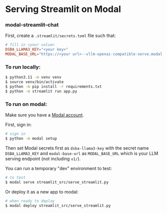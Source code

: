 # Serving Streamlit on Modal





### modal-streamlit-chat

First, create a `.streamlit/secrets.toml` file such that:

```toml
# fill in <your value>
DSBA_LLAMA3_KEY="<your key>"
MODAL_BASE_URL="https://<your url>--vllm-openai-compatible-serve.modal.run"
```

### To run locally:

```bash
$ python3.11 -m venv venv
$ source venv/bin/activate
$ python -m pip install -r requirements.txt
$ python -m streamlit run app.py
```

### To run on modal:

Make sure you have a [Modal account](https://modal.com/). 

First, sign in:

```bash
# sign in
$ python -m modal setup
```

Then set Modal secrets first as `dsba-llama3-key` with the secret name `DSBA_LLAMA3_KEY` and `modal-base-url` as `MODAL_BASE_URL` which is your LLM serving endpoint (not including `v1/`).

You can run a temporary "dev" environment to test:

```bash
# to test
$ modal serve streamlit_src/serve_streamlit.py
```

Or deploy it as a new app to modal:

```bash
# when ready to deploy
$ modal deploy streamlit_src/serve_streamlit.py
```


